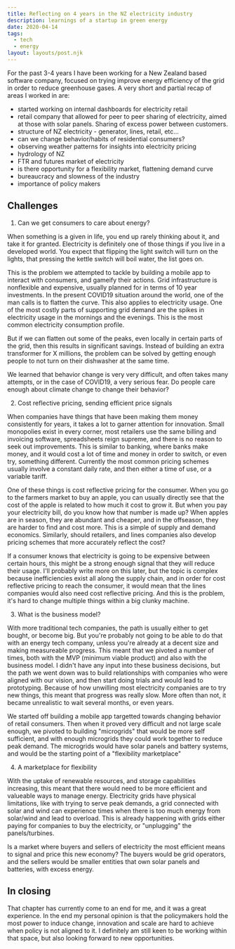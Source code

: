 ```yaml
---
title: Reflecting on 4 years in the NZ electricity industry
description: learnings of a startup in green energy 
date: 2020-04-14
tags:
  - tech
  - energy
layout: layouts/post.njk
---
```


For the past 3-4 years I have been working for a New Zealand based software company, focused on trying improve energy efficiency of the grid in order to reduce greenhouse gases. A very short and partial recap of areas I worked in are:

- started working on internal dashboards for electricity retail 
- retail company that allowed for peer to peer sharing of electricity, aimed at those with solar panels. Sharing of excess power between customers.
- structure of NZ electricity - generator, lines, retail, etc...
- can we change behavior/habits of residential consumers?
- observing weather patterns for insights into electricity pricing
- hydrology of NZ
- FTR and futures market of electricity
- is there opportunity for a flexibility market, flattening demand curve
- bureaucracy and slowness of the industry
- importance of policy makers


## Challenges

1. Can we get consumers to care about energy?

When something is a given in life, you end up rarely thinking about it, and take it for granted. Electricity is definitely one of those things if you live in a developed world. You expect that flipping the light switch will turn on the lights, that pressing the kettle switch will boil water, the list goes on.

This is the problem we attempted to tackle by building a mobile app to interact with consumers, and gameify their actions. Grid infrastructure is nonflexible and expensive, usually planned for in terms of 10 year investments. In the present COVID19 situation around the world, one of the man calls is to flatten the curve. This also applies to electricity usage. One of the most costly parts of supporting grid demand are the spikes in electricity usage in the mornings and the evenings. This is the most common electricity consumption profile. 

<insert bimodal dist>

But if we can flatten out some of the peaks, even locally in certain parts of the grid, then this results in significant savings. Instead of building an extra transformer for X millions, the problem can be solved by getting enough people to not turn on their dishwasher at the same time. 

We learned that behavior change is very very difficult, and often takes many attempts, or in the case of COVID19, a very serious fear. Do people care enough about climate change to change their behavior?

2. Cost reflective pricing, sending efficient price signals

When companies have things that have been making them money consistently for years, it takes a lot to garner attention for innovation. Small monopolies exist in every corner, most retailers use the same billing and invoicing software, spreadsheets reign supreme, and there is no reason to seek out improvements. This is similar to banking, where banks make money, and it would cost a lot of time and money in order to switch, or even try, something different. Currently the most common pricing schemes usually involve a constant daily rate, and then either a time of use, or a variable tariff. 

One of these things is cost reflective pricing for the consumer. When you go to the farmers market to buy an apple, you can usually directly see that the cost of the apple is related to how much it cost to grow it. But when you pay your electricity bill, do you know how that number is made up? When apples are in season, they are abundant and cheaper, and in the offseason, they are harder to find and cost more. This is a simple of supply and demand economics. Similarly, should retailers, and lines companies also develop pricing schemes that more accurately reflect the cost?

If a consumer knows that electricity is going to be expensive between certain hours, this might be a strong enough signal that they will reduce their usage. I'll probably write more on this later, but the topic is complex because inefficiencies exist all along the supply chain, and in order for cost reflective pricing to reach the consumer, it would mean that the lines companies would also need cost reflective pricing. And this is the problem, it's hard to change multiple things within a big clunky machine.

3. What is the business model?

With more traditional tech companies, the path is usually either to get bought, or become big. But you're probably not going to be able to do that with an energy tech company, unless you're already at a decent size and making measureable progress. This meant that we pivoted a number of times, both with the MVP (minimum viable product) and also with the business model. I didn't have any input into these business decisions, but the path we went down was to build relationships with companies who were aligned with our vision, and then start doing trials and would lead to prototyping. Because of how unwilling most electricity companies are to try new things, this meant that progress was really slow. More often than not, it became unrealistic to wait several months, or even years.

We started off building a mobile app targetted towards changing behavior of retail consumers. Then when it proved very difficult and not large scale enough, we pivoted to building "microgrids" that would be more self sufficient, and with enough microgrids they could work together to reduce peak demand. The microgrids would have solar panels and battery systems, and would be the starting point of a "flexibility marketplace"

4. A marketplace for flexibility

With the uptake of renewable resources, and storage capabilities increasing, this meant that there would need to be more efficient and valueable ways to manage energy. Electricity grids have physical limitations, like with trying to serve peak demands, a grid connected with solar and wind can experience times when there is too much energy from solar/wind and lead to overload. This is already happening with grids either paying for companies to buy the electricity, or "unplugging" the panels/turbines. 

Is a market where buyers and sellers of electricity the most efficient means to signal and price this new economy? The buyers would be grid operators, and the sellers would be smaller entities that own solar panels and batteries, with excess energy.  


## In closing
That chapter has currently come to an end for me, and it was a great experience. In the end my personal opinion is that the policymakers hold the most power to induce change, innovation and scale are hard to achieve when policy is not aligned to it. I definitely am still keen to be working within that space, but also looking forward to new opportunities. 